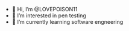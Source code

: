 - 👋 Hi, I’m @LOVEPOISON11
- 👀 I’m interested in pen testing
- 🌱 I’m currently learning software engneering

<!---
LOVEPOISON11/LOVEPOISON11 is a ✨ special ✨ repository because its `README.md` (this file) appears on your GitHub profile.
You can click the Preview link to take a look at your changes.
--->
